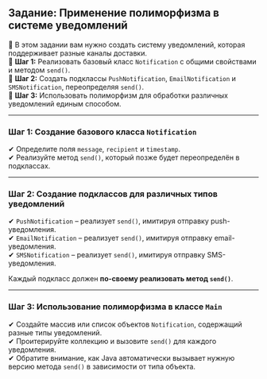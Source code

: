 
## **Задание: Применение полиморфизма в системе уведомлений**

🔹 В этом задании вам нужно создать систему уведомлений, которая поддерживает разные каналы доставки.  
🔹 **Шаг 1:** Реализовать базовый класс `Notification` с общими свойствами и методом `send()`.  
🔹 **Шаг 2:** Создать подклассы `PushNotification`, `EmailNotification` и `SMSNotification`, переопределяя `send()`.  
🔹 **Шаг 3:** Использовать полиморфизм для обработки различных уведомлений единым способом.

---

### **Шаг 1: Создание базового класса `Notification`**
✔ Определите поля `message`, `recipient` и `timestamp`.  
✔ Реализуйте метод `send()`, который позже будет переопределён в подклассах.

---

### **Шаг 2: Создание подклассов для различных типов уведомлений**
✔ `PushNotification` – реализует `send()`, имитируя отправку push-уведомления.  
✔ `EmailNotification` – реализует `send()`, имитируя отправку email-уведомления.  
✔ `SMSNotification` – реализует `send()`, имитируя отправку SMS-уведомления.

Каждый подкласс должен **по-своему реализовать метод `send()`**.

---

### **Шаг 3: Использование полиморфизма в классе `Main`**
✔ Создайте массив или список объектов `Notification`, содержащий разные типы уведомлений.  
✔ Проитерируйте коллекцию и вызовите `send()` для каждого уведомления.  
✔ Обратите внимание, как Java автоматически вызывает нужную версию метода `send()` в зависимости от типа объекта.


